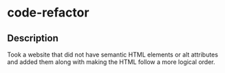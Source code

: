 # code-refactor

## Description
Took a website that did not have semantic HTML elements or alt attributes and added them along with making the HTML follow a more logical order.
